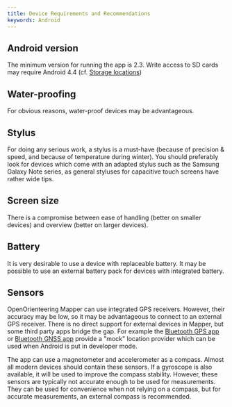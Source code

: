 ```yaml
---
title: Device Requirements and Recommendations
keywords: Android
---
```


## Android version

The minimum version for running the app is 2.3. Write access to SD cards may require Android 4.4 (cf. [Storage locations](android-storage.md))


## Water-proofing

For obvious reasons, water-proof devices may be advantageous.


## Stylus

For doing any serious work, a stylus is a must-have (because of precision & speed, and because of temperature during winter). You should preferably look for devices which come with an adapted stylus such as the Samsung Galaxy Note series, as general styluses for capacitive touch screens have rather wide tips.


## Screen size

There is a compromise between ease of handling (better on smaller devices) and overview (better on larger devices).


## Battery

It is very desirable to use a device with replaceable battery. It may be possible to use an external battery pack for devices with integrated battery.


## Sensors

OpenOrienteering Mapper can use integrated GPS receivers. However, their accuracy may be low, so it may be advantageous to connect to an external GPS receiver. There is no direct support for external devices in Mapper, but some third party apps bridge the gap. For example the [Bluetooth GPS app](https://play.google.com/store/apps/details?id=googoo.android.btgps&rdid=googoo.android.btgps) or [Bluetooth GNSS app](https://play.google.com/store/apps/details?id=com.clearevo.bluetooth_gnss) provide a "mock" location provider which can be used when Android is put in developer mode.

The app can use a magnetometer and accelerometer as a compass. Almost all modern devices should contain these sensors. If a gyroscope is also available, it will be used to improve the compass stability. However, these sensors are typically not accurate enough to be used for measurements. They can be used for convenience when not relying on a compass, but for accurate measurements, an external compass is recommended.
